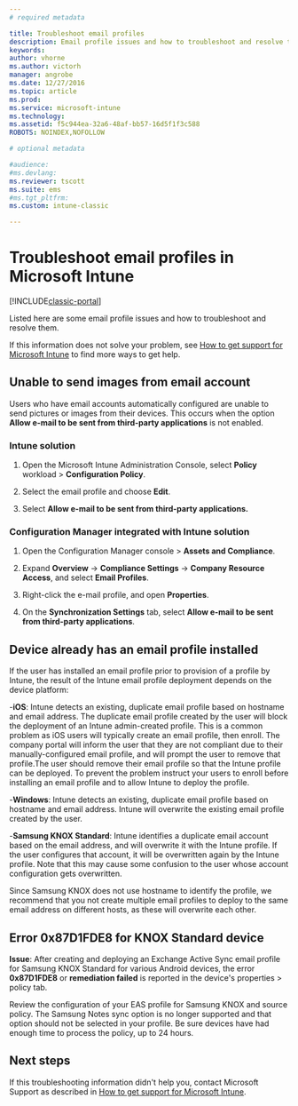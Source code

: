 ```yaml
---
# required metadata

title: Troubleshoot email profiles 
description: Email profile issues and how to troubleshoot and resolve them.
keywords:
author: vhorne
ms.author: victorh
manager: angrobe
ms.date: 12/27/2016
ms.topic: article
ms.prod:
ms.service: microsoft-intune
ms.technology:
ms.assetid: f5c944ea-32a6-48af-bb57-16d5f1f3c588
ROBOTS: NOINDEX,NOFOLLOW

# optional metadata

#audience:
#ms.devlang:
ms.reviewer: tscott
ms.suite: ems
#ms.tgt_pltfrm:
ms.custom: intune-classic

---
```


# Troubleshoot email profiles in Microsoft Intune

[!INCLUDE[classic-portal](../includes/classic-portal.md)]

Listed here are some email profile issues and how to troubleshoot and resolve them.

If this information does not solve your problem, see [How to get support for Microsoft Intune](how-to-get-support-for-microsoft-intune.md) to find more ways to get help.


## Unable to send images from  email account
Users who have email accounts automatically configured are unable to send pictures or images from their devices.
This occurs when the option **Allow e-mail to be sent from third-party applications** is not enabled.

### Intune solution

1.  Open the Microsoft Intune Administration Console, select **Policy** workload &gt; **Configuration Policy**.

2.  Select the email profile and choose **Edit**.

3.  Select **Allow e-mail to be sent from third-party applications.**

### Configuration Manager integrated with Intune solution

1.  Open the Configuration Manager console &gt; **Assets and Compliance**.

2.  Expand **Overview** -&gt; **Compliance Settings** -&gt; **Company Resource Access**, and select **Email Profiles**.

3.  Right-click the e-mail profile, and open **Properties**.

4.  On the **Synchronization Settings** tab, select **Allow e-mail to be sent from third-party applications**.


## Device already has an email profile installed

If the user has installed an email profile prior to provision of a profile by Intune, the result of the Intune email profile deployment depends on the device platform:

-**iOS**: Intune detects an existing, duplicate email profile based on hostname and email address. The duplicate email profile created by the user will block the deployment of an Intune admin-created profile. This is a common problem as iOS users will typically create an email profile, then enroll. The company portal will inform the user that they are not compliant due to their manually-configured email profile, and will prompt the user to remove that profile.The user should remove their email profile so that the Intune profile can be deployed. To prevent the problem instruct your users to enroll before installing an email profile and to allow Intune to deploy the profile.

-**Windows**: Intune detects an existing, duplicate email profile based on hostname and email address. Intune will overwrite the existing email profile created by the user.

-**Samsung KNOX Standard**: Intune identifies a duplicate email account based on the email address, and will overwrite it with the Intune profile. If the user configures that account, it will be overwritten again by the Intune profile. Note that this may cause some confusion to the user whose account configuration gets overwritten.

Since Samsung KNOX does not use hostname to identify the profile, we recommend that you not create multiple email profiles to deploy to the same email address on different hosts, as these will overwrite each other.

## Error  0x87D1FDE8 for KNOX Standard device
**Issue**: After creating and deploying an Exchange Active Sync email profile for Samsung KNOX Standard for various Android devices, the error **0x87D1FDE8** or **remediation failed** is reported in the device's properties &gt; policy tab.

Review the configuration of your EAS profile for Samsung KNOX and source policy. The Samsung Notes sync option is no longer supported and that option should not be selected in your profile. Be sure devices have had enough time to process the policy, up to 24 hours.

## Next steps
If this troubleshooting information didn't help you, contact Microsoft Support as described in [How to get support for Microsoft Intune](how-to-get-support-for-microsoft-intune.md).
